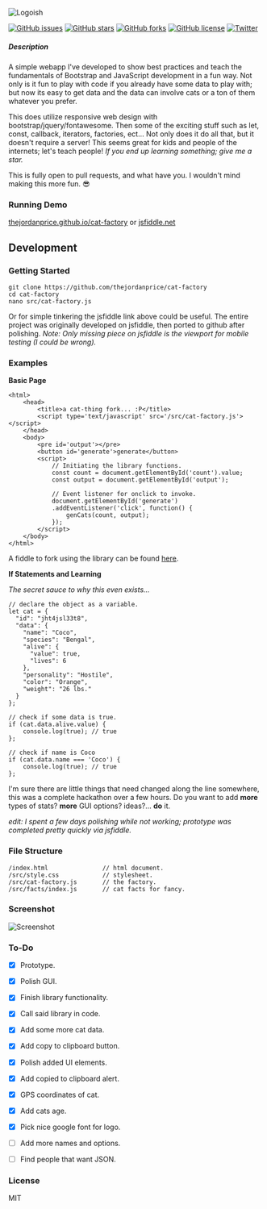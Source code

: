 ![Logoish](https://i.imgur.com/2JYGAS0.png)

[![GitHub issues](https://img.shields.io/github/issues/thejordanprice/cat-factory.svg)](https://github.com/thejordanprice/cat-factory/issues)
[![GitHub stars](https://img.shields.io/github/stars/thejordanprice/cat-factory.svg)](https://github.com/thejordanprice/cat-factory/stargazers)
[![GitHub forks](https://img.shields.io/github/forks/thejordanprice/cat-factory.svg)](https://github.com/thejordanprice/cat-factory/network)
[![GitHub license](https://img.shields.io/badge/license-MIT-blue.svg)](https://raw.githubusercontent.com/thejordanprice/cat-factory/master/LICENSE)
[![Twitter](https://img.shields.io/twitter/url/https/github.com/thejordanprice/cat-factory.svg?style=social)](https://twitter.com/intent/tweet?text=Wow:&url=%5Bobject%20Object%5D)

##### Description

A simple webapp I've developed to show best practices and teach the fundamentals of Bootstrap and JavaScript development in a fun way. Not only is it fun to play with code if you already have some data to play with; but now its easy to get data and the data can involve cats or a ton of them whatever you prefer.

This does utilize responsive web design with bootstrap/jquery/fontawesome. Then some of the exciting stuff such as let, const, callback, iterators, factories, ect... Not only does it do all that, but it doesn't require a server! This seems great for kids and people of the internets; let's teach people! *If you end up learning something; give me a star.*

This is fully open to pull requests, and what have you. I wouldn't mind making this more fun. :sunglasses:

### Running Demo

[thejordanprice.github.io/cat-factory](https://thejordanprice.github.io/cat-factory) or [jsfiddle.net](https://jsfiddle.net/thejordanprice/fs3fvekw/)

## Development

### Getting Started

    git clone https://github.com/thejordanprice/cat-factory
    cd cat-factory
    nano src/cat-factory.js

Or for simple tinkering the jsfiddle link above could be useful. The entire project was originally developed on jsfiddle, then ported to github after polishing. *Note: Only missing piece on jsfiddle is the viewport for mobile testing (I could be wrong).*

### Examples

**Basic Page**

    <html>
        <head>
            <title>a cat-thing fork... :P</title>
            <script type='text/javascript' src='/src/cat-factory.js'></script>
        </head>
        <body>
            <pre id='output'></pre>
            <button id='generate'>generate</button>
            <script>
                // Initiating the library functions.
                const count = document.getElementById('count').value;
                const output = document.getElementById('output');

                // Event listener for onclick to invoke.
                document.getElementById('generate')
                .addEventListener('click', function() {
                    genCats(count, output);
                });
            </script>
        </body>
    </html>

A fiddle to fork using the library can be found [here](https://jsfiddle.net/thejordanprice/3713jcyf/).

**If Statements and Learning**

*The secret sauce to why this even exists...*

    // declare the object as a variable.
    let cat = {
      "id": "jht4jsl33t8",
      "data": {
        "name": "Coco",
        "species": "Bengal",
        "alive": {
          "value": true,
          "lives": 6
        },
        "personality": "Hostile",
        "color": "Orange",
        "weight": "26 lbs."
      }
    };

    // check if some data is true.
    if (cat.data.alive.value) {
        console.log(true); // true
    };

    // check if name is Coco
    if (cat.data.name === 'Coco') {
        console.log(true); // true
    };

I'm sure there are little things that need changed along the line somewhere, this was a complete hackathon over a few hours. Do you want to add **more** types of stats? **more** GUI options? ideas?... **do** it.

*edit: I spent a few days polishing while not working; prototype was completed pretty quickly via jsfiddle.*

### File Structure

    /index.html               // html document.
    /src/style.css            // stylesheet.
    /src/cat-factory.js       // the factory.
    /src/facts/index.js       // cat facts for fancy.

### Screenshot

![Screenshot](https://i.imgur.com/ECskXGB.png)

### To-Do

- [x] Prototype.
- [x] Polish GUI.
- [x] Finish library functionality.
- [x] Call said library in code.
- [x] Add some more cat data.
- [x] Add copy to clipboard button.
- [x] Polish added UI elements.
- [x] Add copied to clipboard alert.
- [x] GPS coordinates of cat.
- [x] Add cats age.
- [x] Pick nice google font for logo.
- [ ] Add more names and options.
- [ ] Find people that want JSON.


### License

MIT
